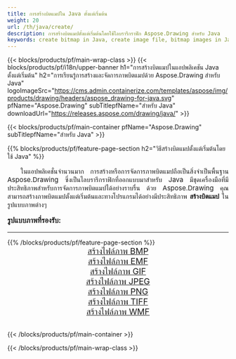 ```yaml
---
title: การสร้างบิตแมปใน Java ตั้งแต่เริ่มต้น
weight: 20
url: /th/java/create/
description: การสร้างบิตแมปตั้งแต่เริ่มต้นโดยใช้ไลบรารีกราฟิก Aspose.Drawing สำหรับ Java
keywords: create bitmap in Java, create image file, bitmap images in Java, bitmap from scratch, graphic library สำหรับ Java, generate images in Java
---
```


{{< blocks/products/pf/main-wrap-class >}}
{{< blocks/products/pf/i18n/upper-banner h1="การสร้างบิตแมปในแอปพลิเคชัน Java ตั้งแต่เริ่มต้น" h2="การเรียนรู้การสร้างและจัดการภาพบิตแมปด้วย Aspose.Drawing สำหรับ Java" logoImageSrc="https://cms.admin.containerize.com/templates/aspose/img/products/drawing/headers/aspose_drawing-for-java.svg" pfName="Aspose.Drawing" subTitlepfName="สำหรับ Java" downloadUrl="https://releases.aspose.com/drawing/java/" >}}

{{< blocks/products/pf/main-container pfName="Aspose.Drawing" subTitlepfName="สำหรับ Java" >}}

{{% blocks/products/pf/feature-page-section  h2="วิธีสร้างบิตแมปตั้งแต่เริ่มต้นโดยใช้ Java" %}}
<p align="justify" style="text-indent:2em;font-size:15px;">
ในแอปพลิเคชั่นจำนวนมาก การสร้างหรือการจัดการภาพบิตแมปถือเป็นสิ่งจำเป็นพื้นฐาน Aspose.Drawing ซึ่งเป็นไลบรารีกราฟิกที่ออกแบบมาสำหรับ Java มีชุดเครื่องมือที่มีประสิทธิภาพสำหรับการจัดการภาพบิตแมปได้อย่างราบรื่น ด้วย Aspose.Drawing คุณสามารถสร้างภาพบิตแมปตั้งแต่เริ่มต้นและทางโปรแกรมได้อย่างมีประสิทธิภาพ <b>สร้างบิตแมป</b> ในรูปแบบภาพต่างๆ
</p>

<h3 style="margin-top:16px;">
รูปแบบภาพที่รองรับ:
</h3>

<hr/>
{{% /blocks/products/pf/feature-page-section %}}
<div class="container-fluid productfamilypage bg-gray">
    <div class="convertypes bg-gray agp-content section">
        <div class="container">
		    <div class="row other-converters" style="gap: 10px;font-size: 19px;text-align:center;">
		        <div class='col-md-3 other-converter remove-lp remove-rp'><a href="bmp/" style="padding:15px;">สร้างไฟล์ภาพ BMP</a></div>
                <div class='col-md-3 other-converter remove-lp remove-rp'><a href="emf/" style="padding:15px;">สร้างไฟล์ภาพ EMF</a></div>
                <div class='col-md-3 other-converter remove-lp remove-rp'><a href="gif/" style="padding:15px;">สร้างไฟล์ภาพ GIF</a></div>
                <div class='col-md-3 other-converter remove-lp remove-rp'><a href="jpeg/" style="padding:15px;">สร้างไฟล์ภาพ JPEG</a></div>
                <div class='col-md-3 other-converter remove-lp remove-rp'><a href="png/" style="padding:15px;">สร้างไฟล์ภาพ PNG</a></div>
                <div class='col-md-3 other-converter remove-lp remove-rp'><a href="tiff/" style="padding:15px;">สร้างไฟล์ภาพ TIFF</a></div>
                <div class='col-md-3 other-converter remove-lp remove-rp'><a href="wmf/" style="padding:15px;">สร้างไฟล์ภาพ WMF</a></div>
            </div>
        </div>
    </div>
</div>
<br/>

{{< /blocks/products/pf/main-container >}}

{{< /blocks/products/pf/main-wrap-class >}}
